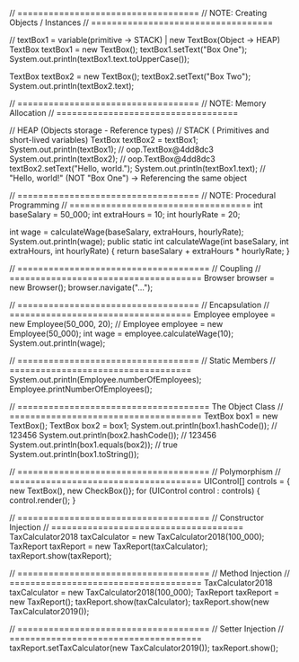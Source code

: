// ===================================
// NOTE: Creating Objects / Instances
// ===================================

// textBox1 = variable(primitive -> STACK)  | new TextBox(Object -> HEAP)
TextBox textBox1 = new TextBox();
textBox1.setText("Box One");
System.out.println(textBox1.text.toUpperCase());

TextBox textBox2 = new TextBox();
textBox2.setText("Box Two");
System.out.println(textBox2.text);

// ===================================
// NOTE: Memory Allocation
// ===================================

// HEAP (Objects storage - Reference types)
// STACK ( Primitives and short-lived variables)
TextBox textBox2 = textBox1;
System.out.println(textBox1); // oop.TextBox@4dd8dc3
System.out.println(textBox2); // oop.TextBox@4dd8dc3
textBox2.setText("Hello, world.");
System.out.println(textBox1.text); // "Hello, world!" (NOT "Box One") -> Referencing the same object


// ===================================
// NOTE: Procedural Programming
// ===================================
int baseSalary = 50_000;
int extraHours = 10;
int hourlyRate = 20;

int wage = calculateWage(baseSalary, extraHours, hourlyRate);
System.out.println(wage);
public static int calculateWage(int baseSalary, int extraHours, int hourlyRate) {
return baseSalary + extraHours * hourlyRate;
}

// =====================================
// Coupling
// =====================================
Browser browser = new Browser();
browser.navigate("...");


// ===================================
// Encapsulation
// ===================================
Employee employee = new Employee(50_000, 20);
//        Employee employee = new Employee(50_000);
int wage = employee.calculateWage(10);
System.out.println(wage);

// ===================================
// Static Members
// ===================================
System.out.println(Employee.numberOfEmployees);
Employee.printNumberOfEmployees();

// =====================================
The Object Class
// =====================================
TextBox box1 = new TextBox();
TextBox box2 = box1;
System.out.println(box1.hashCode()); // 123456
System.out.println(box2.hashCode()); // 123456
System.out.println(box1.equals(box2)); // true
System.out.println(box1.toString());

// =====================================
// Polymorphism
// =====================================
UIControl[] controls = { new TextBox(), new CheckBox()};
for (UIControl control : controls) {
control.render();
}

// =====================================
// Constructor Injection
// =====================================
TaxCalculator2018 taxCalculator = new TaxCalculator2018(100_000);
TaxReport taxReport = new TaxReport(taxCalculator);
taxReport.show(taxReport);

// =====================================
// Method Injection
// =====================================
TaxCalculator2018 taxCalculator = new TaxCalculator2018(100_000);
TaxReport taxReport = new TaxReport();
taxReport.show(taxCalculator);
taxReport.show(new TaxCalculator2019());

// =====================================
// Setter Injection
// =====================================
taxReport.setTaxCalculator(new TaxCalculator2019());
taxReport.show();